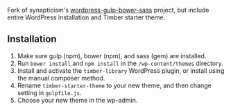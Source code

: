 Fork of synapticism's [wordpress-gulp-bower-sass](https://github.com/synapticism/wordpress-gulp-bower-sass) project, but include entire WordPress installation and Timber starter theme.

## Installation
1. Make sure gulp (npm), bower (npm), and sass (gem) are installed.
2. Run `bower install` and `npm install` in the `/wp-content/themes` directory.
3. Install and activate the `timber-library` WordPress plugin, or install using the manual composer method.
4. Rename `timber-starter-theme` to your new theme, and then change setting in `gulpfile.js`.
5. Choose your new theme in the wp-admin.


